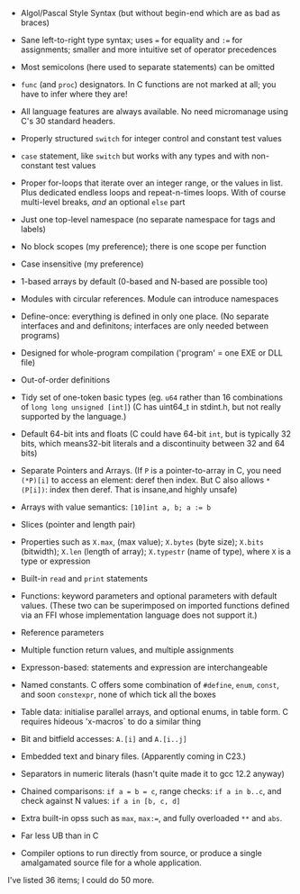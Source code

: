 

* Algol/Pascal Style Syntax (but without begin-end which are as bad as braces)

* Sane left-to-right type syntax; uses `=` for equality and `:=` for assignments; smaller and more intuitive set of operator precedences

* Most semicolons (here used to separate statements) can be omitted

* `func` (and `proc`) designators. In C functions are not marked at all; you have to infer where they are!

* All language features are always available. No need micromanage using C's 30 standard headers.

* Properly structured `switch` for integer control and constant test values

* `case` statement, like `switch` but works with any types and with non-constant test values

* Proper for-loops that iterate over an integer range, or the values in list. Plus dedicated endless loops and repeat-n-times loops. With of course multi-level breaks, *and* an optional `else` part

* Just one top-level namespace (no separate namespace for tags and labels)

* No block scopes (my preference); there is one scope per function

* Case insensitive (my preference)

* 1-based arrays by default (0-based and N-based are possible too)

* Modules with circular references. Module can introduce namespaces

* Define-once: everything is defined in only one place. (No separate interfaces and and definitons; interfaces are only needed between programs)

* Designed for whole-program compilation ('program' = one EXE or DLL file)

* Out-of-order definitions

* Tidy set of one-token basic types (eg. `u64` rather than 16 combinations of `long long unsigned [int]`) (C has uint64_t in stdint.h, but not really supported by the language.)

* Default 64-bit ints and floats (C could have 64-bit `int`, but is typically 32 bits, which means32-bit literals and a discontinuity between 32 and 64 bits)

* Separate Pointers and Arrays. (If `P` is a pointer-to-array in C, you need `(*P)[i]` to access an element: deref then index. But C also allows `*(P[i])`: index then deref. That is insane,and highly unsafe)

* Arrays with value semantics: `[10]int a, b; a := b`

* Slices (pointer and length pair)

* Properties such as `X.max`, (max value); `X.bytes` (byte size); `X.bits` (bitwidth); `X.len` (length of array); `X.typestr` (name of type), where `X` is a type or expression

* Built-in `read` and `print` statements
 
* Functions: keyword parameters and optional parameters with default values. (These two can be superimposed on imported functions defined via an FFI whose implementation language does not support it.) 

* Reference parameters

* Multiple function return values, and multiple assignments

* Expresson-based: statements and expression are interchangeable

* Named constants. C offers some combination of `#define`, `enum`, `const`, and soon `constexpr`, none of which tick all the boxes

* Table data: initialise parallel arrays, and optional enums, in table form. C requires hideous 'x-macros` to do a similar thing

* Bit and bitfield accesses: `A.[i]` and `A.[i..j]`

* Embedded text and binary files. (Apparently coming in C23.)

* Separators in numeric literals (hasn't quite made it to gcc 12.2 anyway)

* Chained comparisons: `if a = b = c`, range checks: `if a in b..c`, and check against N values: `if a in [b, c, d]`

* Extra built-in opss such as `max`, `max:=`, and fully overloaded `**` and `abs`.

* Far less UB than in C

* Compiler options to run directly from source, or produce a single amalgamated source file for a whole application.


I've listed 36 items; I could do 50 more. 
